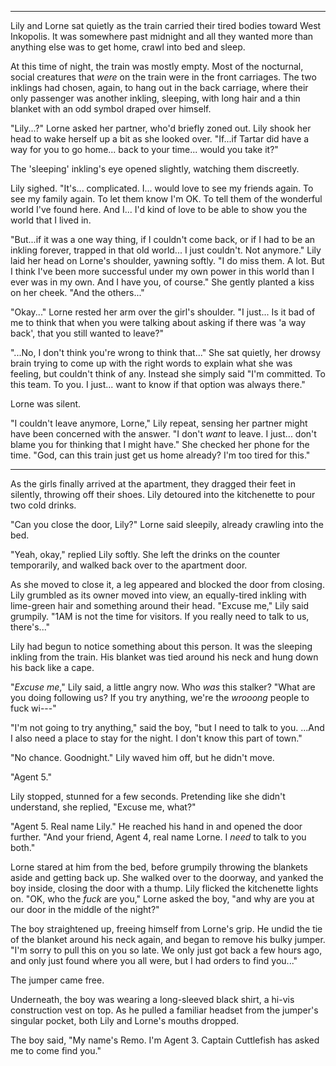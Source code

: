 ***

Lily and Lorne sat quietly as the train carried their tired bodies toward West Inkopolis. It was somewhere past midnight and all they wanted more than anything else was to get home, crawl into bed and sleep.

At this time of night, the train was mostly empty. Most of the nocturnal, social creatures that *were* on the train were in the front carriages. The two inklings had chosen, again, to hang out in the back carriage, where their only passenger was another inkling, sleeping, with long hair and a thin blanket with an odd symbol draped over himself.

"Lily...?" Lorne asked her partner, who'd briefly zoned out. Lily shook her head to wake herself up a bit as she looked over. "If...if Tartar did have a way for you to go home... back to your time... would you take it?"

The 'sleeping' inkling's eye opened slightly, watching them discreetly.

Lily sighed. "It's... complicated. I... would love to see my friends again. To see my family again. To let them know I'm OK. To tell them of the wonderful world I've found here. And I... I'd kind of love to be able to show you the world that I lived in.

"But...if it was a one way thing, if I couldn't come back, or if I had to be an inkling forever, trapped in that old world... I just couldn't. Not anymore." Lily laid her head on Lorne's shoulder, yawning softly. "I do miss them. A lot. But I think I've been more successful under my own power in this world than I ever was in my own. And I have you, of course." She gently planted a kiss on her cheek. "And the others..."

"Okay..." Lorne rested her arm over the girl's shoulder. "I just... Is it bad of me to think that when you were talking about asking if there was 'a way back', that you still wanted to leave?"

"...No, I don't think you're wrong to think that..." She sat quietly, her drowsy brain trying to come up with the right words to explain what she was feeling, but couldn't think of any. Instead she simply said "I'm committed. To this team. To you. I just... want to know if that option was always there."

Lorne was silent.

"I couldn't leave anymore, Lorne," Lily repeat, sensing her partner might have been concerned with the answer. "I don't *want* to leave. I just... don't blame you for thinking that I might have." She checked her phone for the time. "God, can this train just get us home already? I'm too tired for this."

***

As the girls finally arrived at the apartment, they dragged their feet in silently, throwing off their shoes. Lily detoured into the kitchenette to pour two cold drinks.

"Can you close the door, Lily?" Lorne said sleepily, already crawling into the bed.

"Yeah, okay," replied Lily softly. She left the drinks on the counter temporarily, and walked back over to the apartment door.

As she moved to close it, a leg appeared and blocked the door from closing. Lily grumbled as its owner moved into view, an equally-tired inkling with lime-green hair and something around their head. "Excuse me," Lily said grumpily. "1AM is not the time for visitors. If you really need to talk to us, there's..." 

Lily had begun to notice something about this person. It was the sleeping inkling from the train. His blanket was tied around his neck and hung down his back like a cape.

"*Excuse me*," Lily said, a little angry now. Who *was* this stalker? "What are you doing following us? If you try anything, we're the *wrooong* people to fuck wi---"

"I'm not going to try anything," said the boy, "but I need to talk to you. ...And I also need a place to stay for the night. I don't know this part of town."

"No chance. Goodnight." Lily waved him off, but he didn't move.

"Agent 5."

Lily stopped, stunned for a few seconds. Pretending like she didn't understand, she replied, "Excuse me, what?"

"Agent 5. Real name Lily." He reached his hand in and opened the door further. "And your friend, Agent 4, real name Lorne. I *need* to talk to you both."

Lorne stared at him from the bed, before grumpily throwing the blankets aside and getting back up. She walked over to the doorway, and yanked the boy inside, closing the door with a thump. Lily flicked the kitchenette lights on. "OK, who the *fuck* are you," Lorne asked the boy, "and why are you at our door in the middle of the night?"

The boy straightened up, freeing himself from Lorne's grip. He undid the tie of the blanket around his neck again, and began to remove his bulky jumper. "I'm sorry to pull this on you so late. We only just got back a few hours ago, and only just found where you all were, but I had orders to find you..."

The jumper came free.

Underneath, the boy was wearing a long-sleeved black shirt, a hi-vis construction vest on top. As he pulled a familiar headset from the jumper's singular pocket, both Lily and Lorne's mouths dropped.

The boy said, "My name's Remo. I'm Agent 3. Captain Cuttlefish has asked me to come find you."